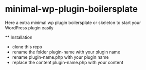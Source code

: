 # minimal-wp-plugin-boilersplate
Here a extra minimal wp plugin boilersplate or skeleton to start your WordPress plugin easily

** Installation
- clone this repo
- rename the folder plugin-name with your plugin name
- rename plugin-name.php with your plugin name
- replace the content plugin-name.php with your content
